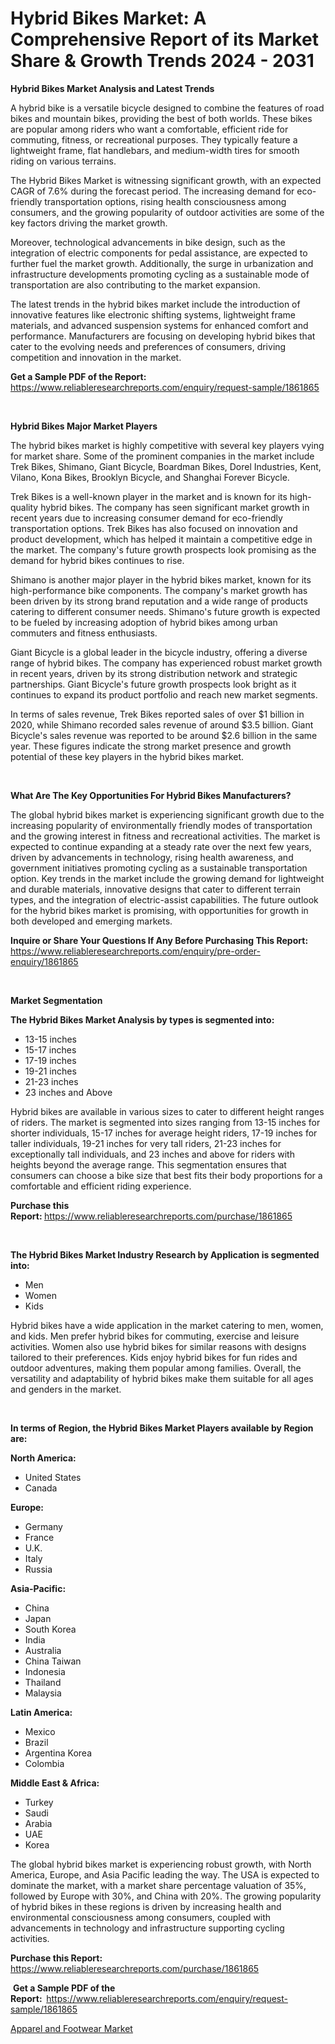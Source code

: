 <p><h1>Hybrid Bikes Market: A Comprehensive Report of its Market Share & Growth Trends 2024 - 2031</h1></p><p><strong>Hybrid Bikes Market Analysis and Latest Trends</strong></p>
<p><p>A hybrid bike is a versatile bicycle designed to combine the features of road bikes and mountain bikes, providing the best of both worlds. These bikes are popular among riders who want a comfortable, efficient ride for commuting, fitness, or recreational purposes. They typically feature a lightweight frame, flat handlebars, and medium-width tires for smooth riding on various terrains.</p><p>The Hybrid Bikes Market is witnessing significant growth, with an expected CAGR of 7.6% during the forecast period. The increasing demand for eco-friendly transportation options, rising health consciousness among consumers, and the growing popularity of outdoor activities are some of the key factors driving the market growth.</p><p>Moreover, technological advancements in bike design, such as the integration of electric components for pedal assistance, are expected to further fuel the market growth. Additionally, the surge in urbanization and infrastructure developments promoting cycling as a sustainable mode of transportation are also contributing to the market expansion.</p><p>The latest trends in the hybrid bikes market include the introduction of innovative features like electronic shifting systems, lightweight frame materials, and advanced suspension systems for enhanced comfort and performance. Manufacturers are focusing on developing hybrid bikes that cater to the evolving needs and preferences of consumers, driving competition and innovation in the market.</p></p>
<p><strong>Get a Sample PDF of the Report:&nbsp;</strong> <a href="https://www.reliableresearchreports.com/enquiry/request-sample/1861865">https://www.reliableresearchreports.com/enquiry/request-sample/1861865</a></p>
<p>&nbsp;</p>
<p><strong>Hybrid Bikes Major Market Players</strong></p>
<p><p>The hybrid bikes market is highly competitive with several key players vying for market share. Some of the prominent companies in the market include Trek Bikes, Shimano, Giant Bicycle, Boardman Bikes, Dorel Industries, Kent, Vilano, Kona Bikes, Brooklyn Bicycle, and Shanghai Forever Bicycle.</p><p>Trek Bikes is a well-known player in the market and is known for its high-quality hybrid bikes. The company has seen significant market growth in recent years due to increasing consumer demand for eco-friendly transportation options. Trek Bikes has also focused on innovation and product development, which has helped it maintain a competitive edge in the market. The company's future growth prospects look promising as the demand for hybrid bikes continues to rise.</p><p>Shimano is another major player in the hybrid bikes market, known for its high-performance bike components. The company's market growth has been driven by its strong brand reputation and a wide range of products catering to different consumer needs. Shimano's future growth is expected to be fueled by increasing adoption of hybrid bikes among urban commuters and fitness enthusiasts.</p><p>Giant Bicycle is a global leader in the bicycle industry, offering a diverse range of hybrid bikes. The company has experienced robust market growth in recent years, driven by its strong distribution network and strategic partnerships. Giant Bicycle's future growth prospects look bright as it continues to expand its product portfolio and reach new market segments.</p><p>In terms of sales revenue, Trek Bikes reported sales of over $1 billion in 2020, while Shimano recorded sales revenue of around $3.5 billion. Giant Bicycle's sales revenue was reported to be around $2.6 billion in the same year. These figures indicate the strong market presence and growth potential of these key players in the hybrid bikes market.</p></p>
<p>&nbsp;</p>
<p><strong>What Are The Key Opportunities For Hybrid Bikes Manufacturers?</strong></p>
<p><p>The global hybrid bikes market is experiencing significant growth due to the increasing popularity of environmentally friendly modes of transportation and the growing interest in fitness and recreational activities. The market is expected to continue expanding at a steady rate over the next few years, driven by advancements in technology, rising health awareness, and government initiatives promoting cycling as a sustainable transportation option. Key trends in the market include the growing demand for lightweight and durable materials, innovative designs that cater to different terrain types, and the integration of electric-assist capabilities. The future outlook for the hybrid bikes market is promising, with opportunities for growth in both developed and emerging markets.</p></p>
<p><strong>Inquire or Share Your Questions If Any Before Purchasing This Report:</strong> <a href="https://www.reliableresearchreports.com/enquiry/pre-order-enquiry/1861865">https://www.reliableresearchreports.com/enquiry/pre-order-enquiry/1861865</a></p>
<p>&nbsp;</p>
<p><strong>Market Segmentation</strong></p>
<p><strong>The Hybrid Bikes Market Analysis by types is segmented into:</strong></p>
<p><ul><li>13-15 inches</li><li>15-17 inches</li><li>17-19 inches</li><li>19-21 inches</li><li>21-23 inches</li><li>23 inches and Above</li></ul></p>
<p><p>Hybrid bikes are available in various sizes to cater to different height ranges of riders. The market is segmented into sizes ranging from 13-15 inches for shorter individuals, 15-17 inches for average height riders, 17-19 inches for taller individuals, 19-21 inches for very tall riders, 21-23 inches for exceptionally tall individuals, and 23 inches and above for riders with heights beyond the average range. This segmentation ensures that consumers can choose a bike size that best fits their body proportions for a comfortable and efficient riding experience.</p></p>
<p><strong>Purchase this Report:&nbsp;</strong><a href="https://www.reliableresearchreports.com/purchase/1861865">https://www.reliableresearchreports.com/purchase/1861865</a></p>
<p>&nbsp;</p>
<p><strong>The Hybrid Bikes Market Industry Research by Application is segmented into:</strong></p>
<p><ul><li>Men</li><li>Women</li><li>Kids</li></ul></p>
<p><p>Hybrid bikes have a wide application in the market catering to men, women, and kids. Men prefer hybrid bikes for commuting, exercise and leisure activities. Women also use hybrid bikes for similar reasons with designs tailored to their preferences. Kids enjoy hybrid bikes for fun rides and outdoor adventures, making them popular among families. Overall, the versatility and adaptability of hybrid bikes make them suitable for all ages and genders in the market.</p></p>
<p>&nbsp;</p>
<p><strong>In terms of Region, the Hybrid Bikes Market Players available by Region are:</strong></p>
<p>
    <p> <strong> North America: </strong>
        <ul>
            <li>United States</li>
            <li>Canada</li>
        </ul>
        </p> 
    <p> <strong> Europe: </strong>
        <ul>
            <li>Germany</li>
            <li>France</li>
            <li>U.K.</li>
            <li>Italy</li>
            <li>Russia</li>
        </ul>
        </p> 
    <p> <strong> Asia-Pacific: </strong>
        <ul>
            <li>China</li>
            <li>Japan</li>
            <li>South Korea</li>
            <li>India</li>
            <li>Australia</li>
            <li>China Taiwan</li>
            <li>Indonesia</li>
            <li>Thailand</li>
            <li>Malaysia</li>
        </ul>
        </p> 
    <p> <strong> Latin America: </strong>
        <ul>
            <li>Mexico</li>
            <li>Brazil</li>
            <li>Argentina Korea</li>
            <li>Colombia</li>
        </ul>
        </p> 
    <p> <strong> Middle East & Africa: </strong>
        <ul>
            <li>Turkey</li>
            <li>Saudi</li>
            <li>Arabia</li>
            <li>UAE</li>
            <li>Korea</li>
        </ul>
    </p>
    </p>
<p><p>The global hybrid bikes market is experiencing robust growth, with North America, Europe, and Asia Pacific leading the way. The USA is expected to dominate the market, with a market share percentage valuation of 35%, followed by Europe with 30%, and China with 20%. The growing popularity of hybrid bikes in these regions is driven by increasing health and environmental consciousness among consumers, coupled with advancements in technology and infrastructure supporting cycling activities.</p></p>
<p><strong>Purchase this Report: </strong><a href="https://www.reliableresearchreports.com/purchase/1861865">https://www.reliableresearchreports.com/purchase/1861865</a></p>
<p>&nbsp;<strong>Get a Sample PDF of the Report:&nbsp;&nbsp;</strong><a href="https://www.reliableresearchreports.com/enquiry/request-sample/1861865">https://www.reliableresearchreports.com/enquiry/request-sample/1861865</a></p>
<p><strong></strong></p>
<p><p><a href="https://github.com/beatblasta/Market-Research-Report-List-2/blob/main/apparel-and-footwear-market.md">Apparel and Footwear Market</a></p></p>